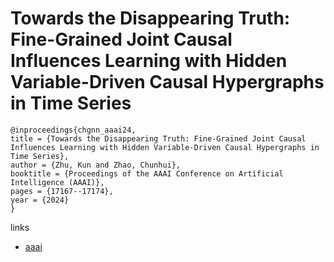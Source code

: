 # Towards the Disappearing Truth: Fine-Grained Joint Causal Influences Learning with Hidden Variable-Driven Causal Hypergraphs in Time Series

```
@inproceedings{chgnn_aaai24,
title = {Towards the Disappearing Truth: Fine-Grained Joint Causal Influences Learning with Hidden Variable-Driven Causal Hypergraphs in Time Series},
author = {Zhu, Kun and Zhao, Chunhui},
booktitle = {Proceedings of the AAAI Conference on Artificial Intelligence (AAAI)},
pages = {17167--17174},
year = {2024}
}
```

links
- [aaai](https://ojs.aaai.org/index.php/AAAI/article/view/29662)
